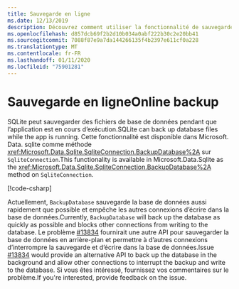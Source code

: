 ```yaml
---
title: Sauvegarde en ligne
ms.date: 12/13/2019
description: Découvrez comment utiliser la fonctionnalité de sauvegarde en ligne de SQLite.
ms.openlocfilehash: d857dcb69f2b2d10b034a0abf222b30c2e20bb41
ms.sourcegitcommit: 7088f87e9a7da144266135f4b2397e611cf0a228
ms.translationtype: MT
ms.contentlocale: fr-FR
ms.lasthandoff: 01/11/2020
ms.locfileid: "75901281"
---
```

# <a name="online-backup"></a><span data-ttu-id="fd4bf-103">Sauvegarde en ligne</span><span class="sxs-lookup"><span data-stu-id="fd4bf-103">Online backup</span></span>

<span data-ttu-id="fd4bf-104">SQLite peut sauvegarder des fichiers de base de données pendant que l’application est en cours d’exécution.</span><span class="sxs-lookup"><span data-stu-id="fd4bf-104">SQLite can back up database files while the app is running.</span></span> <span data-ttu-id="fd4bf-105">Cette fonctionnalité est disponible dans Microsoft. Data. sqlite comme méthode <xref:Microsoft.Data.Sqlite.SqliteConnection.BackupDatabase%2A> sur `SqliteConnection`.</span><span class="sxs-lookup"><span data-stu-id="fd4bf-105">This functionality is available in Microsoft.Data.Sqlite as the <xref:Microsoft.Data.Sqlite.SqliteConnection.BackupDatabase%2A> method on `SqliteConnection`.</span></span>

[!code-csharp[](../../../../samples/snippets/standard/data/sqlite/BackupSample/Program.cs?name=snippet_Backup)]

<span data-ttu-id="fd4bf-106">Actuellement, `BackupDatabase` sauvegarde la base de données aussi rapidement que possible et empêche les autres connexions d’écrire dans la base de données.</span><span class="sxs-lookup"><span data-stu-id="fd4bf-106">Currently, `BackupDatabase` will back up the database as quickly as possible and blocks other connections from writing to the database.</span></span> <span data-ttu-id="fd4bf-107">Le problème [#13834](https://github.com/dotnet/efcore/issues/13834) fournirait une autre API pour sauvegarder la base de données en arrière-plan et permettre à d’autres connexions d’interrompre la sauvegarde et d’écrire dans la base de données.</span><span class="sxs-lookup"><span data-stu-id="fd4bf-107">Issue [#13834](https://github.com/dotnet/efcore/issues/13834) would provide an alternative API to back up the database in the background and allow other connections to interrupt the backup and write to the database.</span></span> <span data-ttu-id="fd4bf-108">Si vous êtes intéressé, fournissez vos commentaires sur le problème.</span><span class="sxs-lookup"><span data-stu-id="fd4bf-108">If you're interested, provide feedback on the issue.</span></span>
